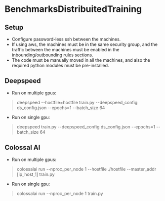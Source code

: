 # BenchmarksDistribuitedTraining

## Setup
- Configure password-less ssh between the machines.
- If using aws, the machines must be in the same security group, and the traffic between the machines must be enabled in the inbounding/outbounding rules sections.
- The code must be manually moved in all the machines, and also the required python modules must be pre-installed.

## Deepspeed
- Run on multiple gpus:
> deepspeed --hostfile=hostfile train.py --deepspeed_config ds_config.json --epochs=1 --batch_size 64

- Run on single gpu:
> deepspeed train.py --deepspeed_config ds_config.json --epochs=1 --batch_size 64

## Colossal AI
- Run on multiple gpus:
> colossalai run --nproc_per_node 1 --hostfile ./hostfile --master_addr [ip_host_1] train.py

- Run on single gpu:
> colossalai run --nproc_per_node 1 train.py

